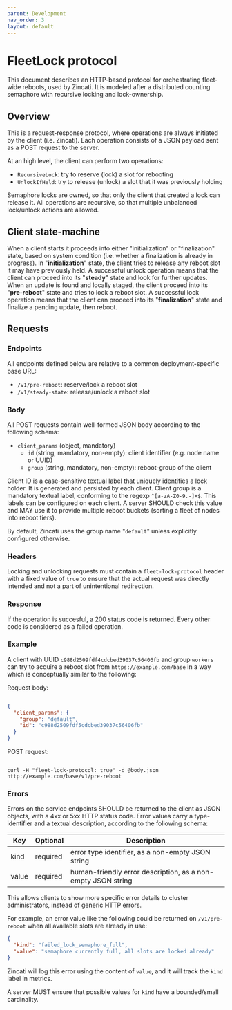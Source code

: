 ```yaml
---
parent: Development
nav_order: 3
layout: default
---
```


# FleetLock protocol

This document describes an HTTP-based protocol for orchestrating fleet-wide reboots, used by Zincati.
It is modeled after a distributed counting semaphore with recursive locking and lock-ownership.

## Overview

This is a request-response protocol, where operations are always initiated by the client (i.e. Zincati).
Each operation consists of a JSON payload sent as a POST request to the server.

At an high level, the client can perform two operations:

 * `RecursiveLock`: try to reserve (lock) a slot for rebooting
 * `UnlockIfHeld`: try to release (unlock) a slot that it was previously holding

Semaphore locks are owned, so that only the client that created a lock can release it. All operations are recursive, so that multiple unbalanced lock/unlock actions are allowed.

## Client state-machine

When a client starts it proceeds into either "initialization" or "finalization" state, based on system condition (i.e. whether a finalization is already in progress).
In "**initialization**" state, the client tries to release any reboot slot it may have previously held.
A successful unlock operation means that the client can proceed into its "**steady**" state and look for further updates.
When an update is found and locally staged, the client proceed into its "**pre-reboot**" state and tries to lock a reboot slot.
A successful lock operation means that the client can proceed into its "**finalization**" state and finalize a pending update, then reboot.

## Requests

### Endpoints

All endpoints defined below are relative to a common deployment-specific base URL:

 * `/v1/pre-reboot`: reserve/lock a reboot slot
 * `/v1/steady-state`: release/unlock a reboot slot

### Body

All POST requests contain well-formed JSON body according to the following schema:

 * `client_params` (object, mandatory)
   * `id` (string, mandatory, non-empty): client identifier (e.g. node name or UUID)
   * `group` (string, mandatory, non-empty): reboot-group of the client

Client ID is a case-sensitive textual label that uniquely identifies a lock holder. It is generated and persisted by each client.
Client group is a mandatory textual label, conforming to the regexp `^[a-zA-Z0-9.-]+$`. This labels can be configured on each client. A server SHOULD check this value and MAY use it to provide multiple reboot buckets (sorting a fleet of nodes into reboot tiers).

By default, Zincati uses the group name "`default`" unless explicitly configured otherwise.

### Headers

Locking and unlocking requests must contain a `fleet-lock-protocol` header with a fixed value of `true` to ensure that the actual request was directly intended and not a part of unintentional redirection.

### Response

If the operation is succesful, a 200 status code is returned. Every other code is considered as a failed operation.

### Example

A client with UUID `c988d2509fdf4cdcbed39037c56406fb` and group `workers` can try to acquire a reboot slot from `https://example.com/base` in a way which is conceptually similar to the following:

Request body:

```json

{
  "client_params": {
    "group": "default",
    "id": "c988d2509fdf5cdcbed39037c56406fb"
  }
}

```

POST request:

```shell

curl -H "fleet-lock-protocol: true" -d @body.json http://example.com/base/v1/pre-reboot

```

### Errors

Errors on the service endpoints SHOULD be returned to the client as JSON objects, with a 4xx or 5xx HTTP status code.
Error values carry a type-identifier and a textual description, according to the following schema:

|  Key   | Optional | Description                                                  |
|--------|----------|--------------------------------------------------------------|
| kind   | required | error type identifier, as a non-empty JSON string            |
| value  | required | human-friendly error description, as a non-empty JSON string |

This allows clients to show more specific error details to cluster administrators, instead of generic HTTP errors.

For example, an error value like the following could be returned on `/v1/pre-reboot` when all available slots are already in use:

```json
{
  "kind": "failed_lock_semaphore_full",
  "value": "semaphore currently full, all slots are locked already"
}
```

Zincati will log this error using the content of `value`, and it will track the `kind` label in metrics.

A server MUST ensure that possible values for `kind` have a bounded/small cardinality.
